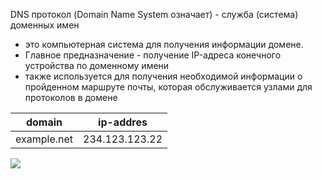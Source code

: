 
DNS протокол (Domain Name System означает) - служба (система) доменных имен
 - это компьютерная система для получения информации домене. 
 - Главное предназначение - получение IP-адреса конечного устройства  по доменному имени 
 - также используется для получения необходимой информации о пройденном маршруте почты, которая обслуживается узлами для протоколов в домене


| domain | ip-addres |
| --- | --- |
| example.net | 234.123.123.22 |




<img src="https://raw.githubusercontent.com/xxl601/xxl601.github.io/main/dns/1.png">
